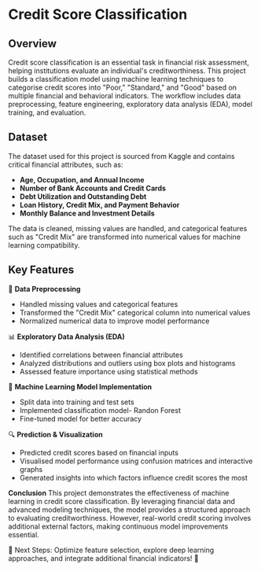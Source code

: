 # Credit Score Classification

## Overview
Credit score classification is an essential task in financial risk assessment, helping institutions evaluate an individual's creditworthiness. This project builds a classification model using machine learning techniques to categorise credit scores into "Poor," "Standard," and "Good" based on multiple financial and behavioral indicators. The workflow includes data preprocessing, feature engineering, exploratory data analysis (EDA), model training, and evaluation.

## Dataset
The dataset used for this project is sourced from Kaggle and contains critical financial attributes, such as:
- **Age, Occupation, and Annual Income**
- **Number of Bank Accounts and Credit Cards**
- **Debt Utilization and Outstanding Debt**
- **Loan History, Credit Mix, and Payment Behavior**
- **Monthly Balance and Investment Details**

The data is cleaned, missing values are handled, and categorical features such as "Credit Mix" are transformed into numerical values for machine learning compatibility.

## Key Features

📌 **Data Preprocessing**
- Handled missing values and categorical features
- Transformed the "Credit Mix" categorical column into numerical values
- Normalized numerical data to improve model performance

📊 **Exploratory Data Analysis (EDA)**
- Identified correlations between financial attributes
- Analyzed distributions and outliers using box plots and histograms
- Assessed feature importance using statistical methods

🤖 **Machine Learning Model Implementation**
- Split data into training and test sets
- Implemented classification model- Randon Forest
- Fine-tuned model for better accuracy


🔍 **Prediction & Visualization**
- Predicted credit scores based on financial inputs
- Visualised model performance using confusion matrices and interactive graphs
- Generated insights into which factors influence credit scores the most

**Conclusion**
This project demonstrates the effectiveness of machine learning in credit score classification. By leveraging financial data and advanced modeling techniques, the model provides a structured approach to evaluating creditworthiness. However, real-world credit scoring involves additional external factors, making continuous model improvements essential.

🔹 Next Steps: Optimize feature selection, explore deep learning approaches, and integrate additional financial indicators! 🚀


